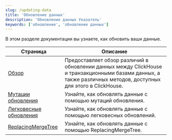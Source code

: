 ```yaml
---
slug: /updating-data
title: 'Обновление данных'
description: 'Обновление данных Указатель'
keywords: ['обновление', 'обновление данных']
---
```


В этом разделе документации вы узнаете, как обновить ваши данные.

| Страница                                                              | Описание                                                                                                                                                          |
|----------------------------------------------------------------------|-------------------------------------------------------------------------------------------------------------------------------------------------------------------|
| [Обзор](/updating-data/overview)                                   | Предоставляет обзор различий в обновлении данных между ClickHouse и транзакционными базами данных, а также различных методов, доступных для этого в ClickHouse. |
| [Мутации обновления](/managing-data/update_mutations)             | Узнайте, как обновлять данные с помощью мутаций обновления.                                                                                                     |
| [Легковесные обновления](/guides/developer/lightweight-update)     | Узнайте, как обновлять данные с помощью легковесных обновлений.                                                                                                 |
| [ReplacingMergeTree](/guides/replacing-merge-tree)                | Узнайте, как обновлять данные с помощью ReplacingMergeTree.                                                                                                     |
